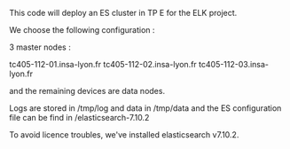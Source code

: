 This code will deploy an ES cluster in TP E for the ELK project.

We choose the following configuration :

3 master nodes :

tc405-112-01.insa-lyon.fr
tc405-112-02.insa-lyon.fr
tc405-112-03.insa-lyon.fr

and the remaining devices are data nodes. 

Logs are stored in /tmp/log and data in /tmp/data and the ES configuration file can be find in /elasticsearch-7.10.2

To avoid licence troubles, we've installed elasticsearch v7.10.2. 

